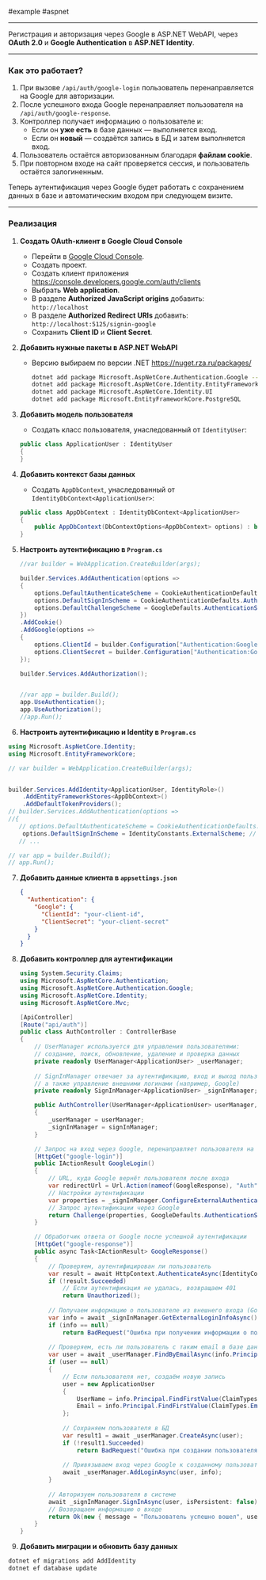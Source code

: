#example #aspnet

___
Регистрация и авторизация через Google в ASP.NET WebAPI, через **OAuth 2.0** и **Google Authentication** в **ASP.NET Identity**.

---
### **Как это работает?**

1. При вызове `/api/auth/google-login` пользователь перенаправляется на Google для авторизации.
2. После успешного входа Google перенаправляет пользователя на `/api/auth/google-response`.
3. Контроллер получает информацию о пользователе и:
    - Если он **уже есть** в базе данных — выполняется вход.
    - Если он **новый** — создаётся запись в БД и затем выполняется вход.
4. Пользователь остаётся авторизованным благодаря **файлам cookie**.
5. При повторном входе на сайт проверяется сессия, и пользователь остаётся залогиненным.

Теперь аутентификация через Google будет работать с сохранением данных в базе и автоматическим входом при следующем визите.

---
### Реализация

1. **Создать OAuth-клиент в Google Cloud Console**
	- Перейти в [Google Cloud Console](https://console.cloud.google.com/).
	- Создать проект.
	- Создать клиент приложения https://console.developers.google.com/auth/clients
	- Выбрать **Web application**.
	- В разделе **Authorized JavaScript origins** добавить: `http://localhost`
	- В разделе **Authorized Redirect URIs** добавить: `http://localhost:5125/signin-google`
	- Сохранить **Client ID** и **Client Secret**.

2. **Добавить нужные пакеты в ASP.NET WebAPI**
	- Версию выбираем по версии .NET https://nuget.rza.ru/packages/
		```sh
		dotnet add package Microsoft.AspNetCore.Authentication.Google --version 8.0.10
		dotnet add package Microsoft.AspNetCore.Identity.EntityFrameworkCore
		dotnet add package Microsoft.AspNetCore.Identity.UI
		dotnet add package Microsoft.EntityFrameworkCore.PostgreSQL
		```

3. **Добавить модель пользователя**
	- Создать класс пользователя, унаследованный от `IdentityUser`:
	```csharp
	public class ApplicationUser : IdentityUser
	{
	}
	```

4. **Добавить контекст базы данных**
	- Создать `AppDbContext`, унаследованный от `IdentityDbContext<ApplicationUser>`:
	```csharp
	public class AppDbContext : IdentityDbContext<ApplicationUser>
	{
	    public AppDbContext(DbContextOptions<AppDbContext> options) : base(options) { }
	}
	```

5. **Настроить аутентификацию в `Program.cs`**
	```csharp
	//var builder = WebApplication.CreateBuilder(args);
	
	builder.Services.AddAuthentication(options =>
	{
	    options.DefaultAuthenticateScheme = CookieAuthenticationDefaults.AuthenticationScheme;
	    options.DefaultSignInScheme = CookieAuthenticationDefaults.AuthenticationScheme;
	    options.DefaultChallengeScheme = GoogleDefaults.AuthenticationScheme;
	})
	.AddCookie()
	.AddGoogle(options =>
	{
	    options.ClientId = builder.Configuration["Authentication:Google:ClientId"];
	    options.ClientSecret = builder.Configuration["Authentication:Google:ClientSecret"];
	});
	
	builder.Services.AddAuthorization();
	
	
	//var app = builder.Build();
	app.UseAuthentication();
	app.UseAuthorization();
	//app.Run();
	```

6. **Настроить аутентификацию и Identity в `Program.cs`**
```csharp
using Microsoft.AspNetCore.Identity;
using Microsoft.EntityFrameworkCore;

// var builder = WebApplication.CreateBuilder(args);


builder.Services.AddIdentity<ApplicationUser, IdentityRole>()
    .AddEntityFrameworkStores<AppDbContext>()
    .AddDefaultTokenProviders();
// builder.Services.AddAuthentication(options =>
//{
   // options.DefaultAuthenticateScheme = CookieAuthenticationDefaults.AuthenticationScheme;
    options.DefaultSignInScheme = IdentityConstants.ExternalScheme; // нужна расширенная схема
   // ...

// var app = builder.Build();
// app.Run();
```

7. **Добавить данные клиента в `appsettings.json`**
	```json
	{
	  "Authentication": {
	    "Google": {
	      "ClientId": "your-client-id",
	      "ClientSecret": "your-client-secret"
	    }
	  }
	}
	```

8. **Добавить контроллер для аутентификации**
	```csharp
	using System.Security.Claims;
	using Microsoft.AspNetCore.Authentication;
	using Microsoft.AspNetCore.Authentication.Google;
	using Microsoft.AspNetCore.Identity;
	using Microsoft.AspNetCore.Mvc;
	
	[ApiController]
	[Route("api/auth")]
	public class AuthController : ControllerBase
	{
	    // UserManager используется для управления пользователями: 
	    // создание, поиск, обновление, удаление и проверка данных
	    private readonly UserManager<ApplicationUser> _userManager;
	    
	    // SignInManager отвечает за аутентификацию, вход и выход пользователей, 
	    // а также управление внешними логинами (например, Google)
	    private readonly SignInManager<ApplicationUser> _signInManager;
	
	    public AuthController(UserManager<ApplicationUser> userManager, SignInManager<ApplicationUser> signInManager)
	    {
	        _userManager = userManager;
	        _signInManager = signInManager;
	    }
	
	    // Запрос на вход через Google, перенаправляет пользователя на страницу Google для аутентификации
	    [HttpGet("google-login")]
	    public IActionResult GoogleLogin()
	    {
		    // URL, куда Google вернёт пользователя после входа
	        var redirectUrl = Url.Action(nameof(GoogleResponse), "Auth", null, Request.Scheme); 
	        // Настройки аутентификации
	        var properties = _signInManager.ConfigureExternalAuthenticationProperties(GoogleDefaults.AuthenticationScheme, redirectUrl); 
	        // Запрос аутентификации через Google
	        return Challenge(properties, GoogleDefaults.AuthenticationScheme); 
	    }
	
	    // Обработчик ответа от Google после успешной аутентификации
	    [HttpGet("google-response")]
	    public async Task<IActionResult> GoogleResponse()
	    {
		    // Проверяем, аутентифицирован ли пользователь
	        var result = await HttpContext.AuthenticateAsync(IdentityConstants.ExternalScheme); 
	        if (!result.Succeeded)
		        // Если аутентификация не удалась, возвращаем 401
	            return Unauthorized(); 
		    
		    // Получаем информацию о пользователе из внешнего входа (Google)
	        var info = await _signInManager.GetExternalLoginInfoAsync(); 
	        if (info == null)
	            return BadRequest("Ошибка при получении информации о пользователе");
				
			// Проверяем, есть ли пользователь с таким email в базе данных
	        var user = await _userManager.FindByEmailAsync(info.Principal.FindFirstValue(ClaimTypes.Email)); 
	        if (user == null)
	        {
	            // Если пользователя нет, создаём новую запись
	            user = new ApplicationUser
	            {
	                UserName = info.Principal.FindFirstValue(ClaimTypes.Email),
	                Email = info.Principal.FindFirstValue(ClaimTypes.Email)
	            };
	            
				// Сохраняем пользователя в БД
	            var result1 = await _userManager.CreateAsync(user); 
	            if (!result1.Succeeded)
	                return BadRequest("Ошибка при создании пользователя");
				
				// Привязываем вход через Google к созданному пользователю
	            await _userManager.AddLoginAsync(user, info);
	        }
	        
			// Авторизуем пользователя в системе
	        await _signInManager.SignInAsync(user, isPersistent: false); 
	        // Возвращаем информацию о входе
	        return Ok(new { message = "Пользователь успешно вошел", user.Email }); 
	    }
	}
	```

9. **Добавить миграции и обновить базу данных**
```sh
dotnet ef migrations add AddIdentity
dotnet ef database update
```
